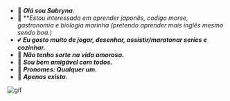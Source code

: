 - 🧨 ***Olá sou Sabryna.***
- 🎈 ***Estou interessada em aprender japonês, codigo morse, gastronomia e biologia marinha (pretendo aprender mais inglês mesmo sendo boa.)*
- 💕 ***Eu gosto muito de jogar, desenhar, assistir/maratonar series e cozinhar.***
- 🍷  ***Não tenho sorte na vida amorosa.***
- 💖 ***Sou bem amigável com todos.***
- 💋 ***Pronomes: Qualquer um.***
- 🌹  ***Apenas existo.***

![gif](https://github.com/user-attachments/assets/05d9d065-68b8-4721-b481-9c35c00e9c69)
